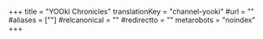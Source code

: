 +++
title = "YOOki Chronicles"
translationKey = "channel-yooki"
#url = ""
#aliases = [""]
#relcanonical = ""
#redirectto = ""
metarobots = "noindex"
+++

